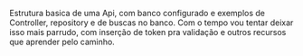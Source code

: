 Estrutura basica de uma Api, com banco configurado e exemplos de Controller, repository e de buscas no banco.
Com o tempo vou tentar deixar isso mais parrudo, com inserção de token pra validação e outros recursos que aprender pelo caminho.
